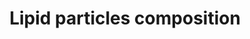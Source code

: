 ---
annotations:
- id: PW:0000010
  parent: classic metabolic pathway
  type: Pathway Ontology
  value: lipid metabolic pathway
authors:
- Egonw
- MaintBot
- Ariutta
- DeSl
- Eweitz
citedin:
- link: PMC8155553
- link: PMC7925531
description: This particle describes the chemical composition of various lipid particles.
  See also [https://www.wikipathways.org/index.php/Pathway:WP430] for a basic overview
  of cholesterol synthesis, and for the disease related to the lipoproteins in this
  pathway see [https://www.wikipathways.org/index.php/Pathway:WP4522].  Additional
  sources - A. Goldberg, Overview of Lipid Metabolism, 2015. http://www.msdmanuals.com/professional/endocrine-and-metabolic-disorders/lipid-disorders/overview-of-lipid-metabolism
last-edited: 2021-05-22
ndex: 162ad442-8b67-11eb-9e72-0ac135e8bacf
organisms:
- Homo sapiens
redirect_from:
- /index.php/Pathway:WP3601
- /instance/WP3601
- /instance/WP3601_rr117687
revision: r117687
schema-jsonld:
- '@context': https://schema.org/
  '@id': https://wikipathways.github.io/pathways/WP3601.html
  '@type': Dataset
  creator:
    '@type': Organization
    name: WikiPathways
  description: This particle describes the chemical composition of various lipid particles.
    See also [https://www.wikipathways.org/index.php/Pathway:WP430] for a basic overview
    of cholesterol synthesis, and for the disease related to the lipoproteins in this
    pathway see [https://www.wikipathways.org/index.php/Pathway:WP4522].  Additional
    sources - A. Goldberg, Overview of Lipid Metabolism, 2015. http://www.msdmanuals.com/professional/endocrine-and-metabolic-disorders/lipid-disorders/overview-of-lipid-metabolism
  keywords:
  - Apo A-I
  - Apo A-II
  - Apo B-100
  - Apo C-II
  - Apo C-III
  - Apo E
  - CETP
  - FA
  - HDL
  - LCAT
  - LDL
  - LDLR
  - LPL
  - ROS
  - TG
  - VLDL
  - cholesterol
  - cholesterylester
  - glycerol
  - oxLDL
  license: CC0
  name: Lipid particles composition
seo: CreativeWork
title: Lipid particles composition
wpid: WP3601
---